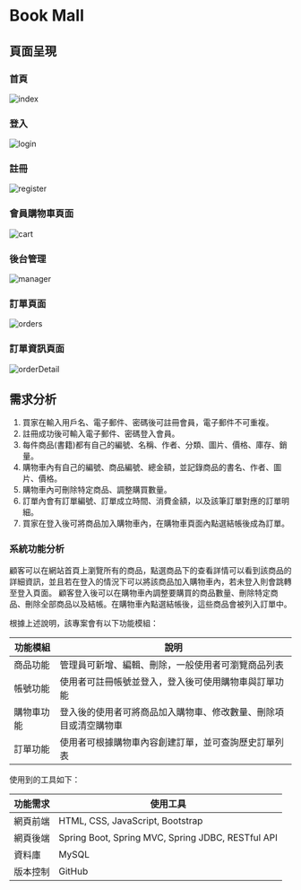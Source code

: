 # Book Mall

## 頁面呈現

### 首頁
![index](https://github.com/user-attachments/assets/48fc0eac-5e06-4780-9f80-4707901227c7)

### 登入
![login](https://github.com/user-attachments/assets/471c4efd-70e0-44f3-bb91-f74a08057cbb)

### 註冊
![register](https://github.com/user-attachments/assets/a05cc0ea-b648-4579-a09d-46443e18c665)

### 會員購物車頁面
![cart](https://github.com/user-attachments/assets/d6193aa2-4ee2-47b7-867a-df3556a3fc7d)

### 後台管理
![manager](https://github.com/user-attachments/assets/5985a9fd-7137-4d89-a7b2-072a04091a06)

### 訂單頁面
![orders](https://github.com/user-attachments/assets/77abfcf4-0ff2-40ac-94aa-5bfccfd2e064)

### 訂單資訊頁面
![orderDetail](https://github.com/user-attachments/assets/12d2de4a-01c3-49df-9002-dc6854d6118d)


## 需求分析
1. 買家在輸入用戶名、電子郵件、密碼後可註冊會員，電子郵件不可重複。
2. 註冊成功後可輸入電子郵件、密碼登入會員。
3. 每件商品(書籍)都有自己的編號、名稱、作者、分類、圖片、價格、庫存、銷量。
4. 購物車內有自己的編號、商品編號、總金額，並記錄商品的書名、作者、圖片、價格。
5. 購物車內可刪除特定商品、調整購買數量。
6. 訂單內會有訂單編號、訂單成立時間、消費金額，以及該筆訂單對應的訂單明細。
7. 買家在登入後可將商品加入購物車內，在購物車頁面內點選結帳後成為訂單。

### 系統功能分析
顧客可以在網站首頁上瀏覽所有的商品，點選商品下的查看詳情可以看到該商品的詳細資訊，並且若在登入的情況下可以將該商品加入購物車內，若未登入則會跳轉至登入頁面。
顧客登入後可以在購物車內調整要購買的商品數量、刪除特定商品、刪除全部商品以及結帳。在購物車內點選結帳後，這些商品會被列入訂單中。

根據上述說明，該專案會有以下功能模組：

| 功能模組 | 說明 |
| -------- | -------- |
| 商品功能  | 管理員可新增、編輯、刪除，一般使用者可瀏覽商品列表 |
| 帳號功能  | 使用者可註冊帳號並登入，登入後可使用購物車與訂單功能 |
| 購物車功能| 登入後的使用者可將商品加入購物車、修改數量、刪除項目或清空購物車 |
| 訂單功能  | 使用者可根據購物車內容創建訂單，並可查詢歷史訂單列表 |

使用到的工具如下：

| 功能需求 | 使用工具 |
| -------- | -------- |
| 網頁前端 | HTML, CSS, JavaScript, Bootstrap |
| 網頁後端 | Spring Boot, Spring MVC, Spring JDBC, RESTful API |
| 資料庫 | MySQL     |
| 版本控制 | GitHub |


